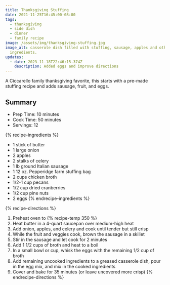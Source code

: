 ```yaml
---
title: Thanksgiving Stuffing
date: 2021-11-25T16:45:00-08:00
tags:
  - thanksgiving
  - side dish
  - dinner
  - family recipe
image: /assets/img/thanksgiving-stuffing.jpg
image_alt: casserole dish filled with stuffing, sausage, apples and other diced
  ingredients.
updates:
  - date: 2023-11-18T22:46:15.374Z
    description: Added eggs and improve directions
---
```


A Ciccarello family thanksgiving favorite, this starts with a pre-made stuffing recipe and adds sausage, fruit, and eggs.

## Summary

- Prep Time: 10 minutes
- Cook Time: 50 minutes
- Servings: 12

{% recipe-ingredients %}
- 1 stick of butter
- 1 large onion
- 2 apples
- 2 stalks of celery
- 1 lb ground Italian sausage
- 1 12 oz. Pepperidge farm stuffing bag
- 2 cups chicken broth
- 1/2-1 cup pecans
- 1/2 cup dried cranberries
- 1/2 cup pine nuts
- 2 eggs
{% endrecipe-ingredients %}

{% recipe-directions %}
1. Preheat oven to {% recipe-temp 350 %}
1. Heat butter in a 4-quart saucepan over medium-high heat
1. Add onion, apples, and celery and cook until tender but still crisp
1. While the fruit and veggies cook, brown the sausage in a skillet
1. Stir in the sausage and let cook for 2 minutes
1. Add 1 1/2 cups of broth and heat to a boil
1. In a small bowl or cup, whisk the eggs with the remaining 1/2 cup of broth
1. Add remaining uncooked ingredients to a greased casserole dish, pour in the egg mix, and mix in the cooked ingredients
1. Cover and bake for 35 minutes (or leave uncovered more crisp)
{% endrecipe-directions %}
